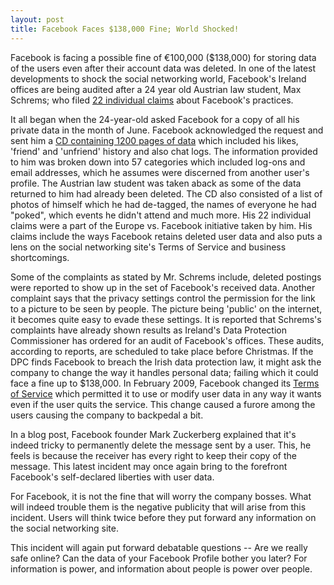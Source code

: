 ```yaml
---
layout: post
title: Facebook Faces $138,000 Fine; World Shocked!
---
```


Facebook is facing a possible fine of €100,000 ($138,000) for storing data of the users even after their account data was deleted. In one of the latest developments to shock the social networking world, Facebook's Ireland offices are being audited after a 24 year old Austrian law student, Max Schrems; who filed <a href="http://www.theinquirer.net/inquirer/news/2119045/facebook-fines-audits-ireland">22 individual claims</a> about Facebook's practices. 

It all began when the 24-year-old asked Facebook for a copy of all his private data in the month of June. Facebook acknowledged the request and sent him a <a href="http://www.guardian.co.uk/technology/2011/oct/20/facebook-fine-holding-data-deleted">CD containing 1200 pages of data</a> which included his likes, 'friend' and 'unfriend' history and also chat logs. The information provided to him was broken down into 57 categories which included log-ons and email addresses, which he assumes were discerned from another user's profile. The Austrian law student was taken aback as some of the data returned to him had already been deleted. The CD also consisted of a list of photos of himself which he had de-tagged, the names of everyone he had "poked", which events he didn't attend and much more. His 22 individual claims were a part of the Europe vs. Facebook initiative taken by him. His claims include the ways Facebook retains deleted user data and also puts a lens on the social networking site's Terms of Service and business shortcomings.

Some of the complaints as stated by Mr. Schrems include, deleted postings were reported to show up in the set of Facebook's received data. Another complaint says that the privacy settings control the permission for the link to a picture to be seen by people. The picture being 'public' on the internet, it becomes quite easy to evade these settings. It is reported that Schrems's complaints have already shown results as Ireland's Data Protection Commissioner has ordered for an audit of Facebook's offices. These audits, according to reports, are scheduled to take place before Christmas. If the DPC finds Facebook to breach the Irish data protection law, it might ask the company to change the way it handles personal data; failing which it could face a fine up to $138,000. In February 2009, Facebook changed its <a href="https://www.facebook.com/terms.php">Terms of Service</a> which permitted it to use or modify user data in any way it wants even if the user quits the service. This change caused a furore among the users causing the company to backpedal a bit. 

In a blog post, Facebook founder Mark Zuckerberg explained that it's indeed tricky to permanently delete the message sent by a user. This, he feels is because the receiver has every right to keep their copy of the message. This latest incident may once again bring to the forefront Facebook's self-declared liberties with user data.

For Facebook, it is not the fine that will worry the company bosses. What will indeed trouble them is the negative publicity that will arise from this incident. Users will think twice before they put forward any information on the social networking site. 

This incident will again put forward debatable questions -- Are we really safe online? Can the data of your Facebook Profile bother you later? For information is power, and information about people is power over people.
